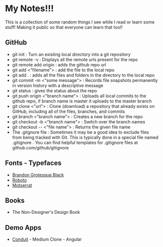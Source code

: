 My Notes!!!
==================================

This is a collection of some random things I see while I read or learn some stuff! Making it public so that everyone can learn that too!!

## GitHub
  -  git init : Turn an existing local directory into a git repository
  - git remote -v : Displays all the remote urls present for the repo
  - git remote add origin <url> : adds the github repo url
  - git add <"filename"> : add the file to the local repo
  - git add&nbsp;. : adds all the files and folders in the directory to the local repo
  - git commit -m <"some message"> : Records file snapshots permanently in version history with a descriptive message
  - git status : gives the status about the repo
  - git push origin <"branch name"> : Uploads all local commits to the github repo, if branch name is master it uploads to the master branch
  - git clone <"url"> : Clone (download) a repository that already exists on GitHub, including all of the files, branches, and commits
  - git branch <"branch name"> : Creates a new branch for the repo
  - git checkout -b <"branch name"> : Switch over the branch names
  - git checkout -- <"file name"> : Returns the given file name
  - The .gitgnore file : Sometimes it may be a good idea to exclude files from being tracked with Git. This is typically done in a special file named .gitignore . You can find helpful templates for .gitignore files at github.com/github/gitignore

## Fonts - Typefaces
  - [Brandon Grotesque Black](https://fonts.adobe.com/fonts/brandon-grotesque#details-section)
  - [Roboto](https://fonts.google.com/?selection.family=Roboto&query=ar)
  - [Motserrat](https://fonts.google.com/specimen/Montserrat)
  
## Books
  - The Non-Designer's Design Book

## Demo Apps
  - [Conduit](https://github.com/gothinkster/angular-realworld-example-app?utm_source=mybridge&utm_medium=blog&utm_campaign=read_more) - Medium Clone - Angular
  
